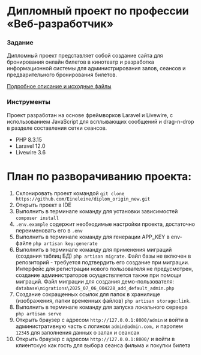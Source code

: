 # Дипломный проект по профессии «Веб-разработчик»
### Задание

Дипломный проект представляет собой создание сайта для бронирования онлайн билетов в кинотеатр и разработка информационной системы для администрирования залов, сеансов и предварительного бронирования билетов.

[Подробное описание и исходные файлы](https://github.com/netology-code/fs-2-diplom)

### Инструменты
Проект разработан на основе фреймворков Laravel и Livewire, с использованием JavaScript для всплывающих сообщений и drag-n-drop в разделе составления сетки сеансов.

* PHP 8.3.15
* Laravel 12.0
* Livewire 3.6

# План по разворачиванию проекта:
1. Склонировать проект командой `git clone https://github.com/Eineleine/diplom_origin_new.git`
2. Открыть проект в IDE
3. Выполнить в терминале команду для установки зависимостей `composer install`
4. `.env.example` содержит необходимые настройки проекта, достаточно переименовать его в `.env` 
5. Выполнить в терминале команду для генерации APP_KEY в env-файле `php artisan key:generate`
6. Выполнить в терминале команду для применения миграций (создания таблиц БД) `php artisan migrate`. Файл базы не включен в репозиторий - требуется подтвердить его создание при миграции.
Интерфейс для регистрации нового пользователя не предусмотрен, создание администраторов осуществляется также при помощи миграций. Файл миграции для создания демо-пользователя: `database\migrations\2025_07_06_004228_add_default_admin.php`
7. Создание сокращенных ссылок для папок в хранилище (изображения, папки временных файлов) `php artisan storage:link`.
9. Выполнить в терминале команду для запуска локального сервера `php artisan serve`
10. Открыть браузер с адресом `http://127.0.0.1:8000/admin` и войти в административную часть с логином `admin@admin.com,` и паролем `12345` для заполнения данных о залах и сеансах
11. Открыть браузер с адресом `http://127.0.0.1:8000/` и войти в клиентскую как гость для выбора сеанса фильма и покупки билета
